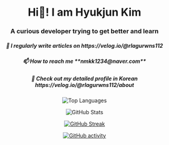 <h1 align="center">Hi👋! I am Hyukjun Kim</h1>
<h3 align="center">A curious developer trying to get better and learn</h3>

<h5 align="center">📝 I regularly write articles on https://velog.io/@rlagurwns112</h5>
<h5 align="center">📫 How to reach me **nmkk1234@naver.com**</h5>
<h5 align="center">🔭 Check out my detailed profile in Korean https://velog.io/@rlagurwns112/about</h5>

 <p align="center">
  <!-- 가장 많이 사용한 언어 -->
 <img src="https://github-readme-stats.vercel.app/api/top-langs?username=hyukjunkim1116&show_icons=true&theme=dark&locale=en&layout=compact" alt="Top Languages" />
</p>
<p align="center">
  <!-- GitHub 전체 통계 -->
  <img src="https://github-readme-stats.vercel.app/api?username=hyukjunkim1116&show_icons=true&theme=dark&locale=en" alt="GitHub Stats" />
</p>
<p align="center">
<a href="https://git.io/streak-stats">
 <img src="https://streak-stats.demolab.com?user=hyukjunkim1116&theme=dark" alt="GitHub Streak" />
</a>
</p>
<p align="center">
  <a href="https://github.com/ashutosh00710/github-readme-activity-graph">
    <img src="https://github-readme-activity-graph.vercel.app/graph?username=hyukjunkim1116&theme=github-compact" alt="GitHub activity"/>
  </a>
</p>

